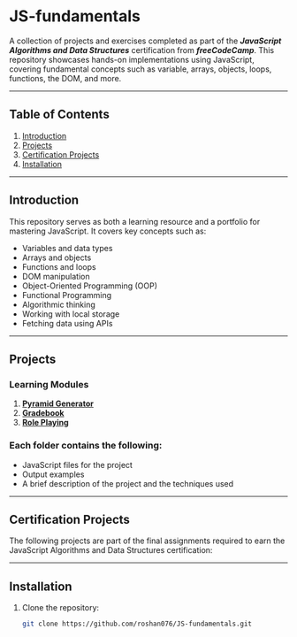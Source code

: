 # JS-fundamentals

A collection of projects and exercises completed as part of the ***JavaScript Algorithms and Data Structures*** certification from ***freeCodeCamp***. This repository showcases hands-on implementations using JavaScript, covering fundamental concepts such as variable, arrays, objects, loops, functions, the DOM, and more.

---

## Table of Contents  
1. [Introduction](#introduction)  
2. [Projects](#projects)  
3. [Certification Projects](#certification-projects)  
4. [Installation](#installation)

---

## Introduction  
This repository serves as both a learning resource and a portfolio for mastering JavaScript. It covers key concepts such as:  
- Variables and data types  
- Arrays and objects
- Functions and loops  
- DOM manipulation  
- Object-Oriented Programming (OOP)
- Functional Programming
- Algorithmic thinking
- Working with local storage
- Fetching data using APIs  

---

## Projects  

### Learning Modules
1. [**Pyramid Generator**](./01.%20Pyramid-generator/script.js)
2. [**Gradebook**](./02.%20Gradebook/script.js)
3. [**Role Playing**](./03.%20Role-playing/script.js)

### Each folder contains the following:  
- JavaScript files for the project  
- Output examples  
- A brief description of the project and the techniques used

---

## Certification Projects  
The following projects are part of the final assignments required to earn the JavaScript Algorithms and Data Structures certification:  

---

## Installation  

1. Clone the repository:  
   ```bash
   git clone https://github.com/roshan076/JS-fundamentals.git